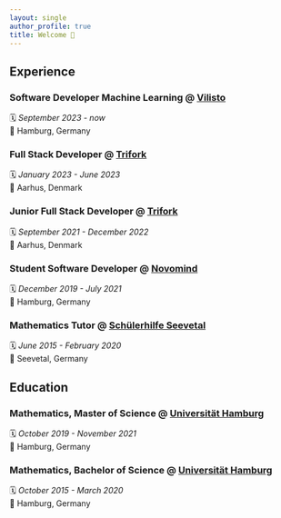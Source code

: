```yaml
---
layout: single
author_profile: true
title: Welcome 🤗
---
```


## Experience

### Software Developer Machine Learning @ [Vilisto](https://www.vilisto.de/en/)

🗓️ *September 2023 - now*  
📍 Hamburg, Germany

### Full Stack Developer @ [Trifork](https://trifork.com/)

🗓️ *January 2023 - June 2023*  
📍 Aarhus, Denmark

### Junior Full Stack Developer @ [Trifork](https://trifork.com/)

🗓️ *September 2021 - December 2022*  
📍 Aarhus, Denmark

### Student Software Developer @ [Novomind](https://www.novomind.com/)

🗓️ *December 2019 - July 2021*  
📍 Hamburg, Germany

### Mathematics Tutor @ [Schülerhilfe Seevetal](https://www.schuelerhilfe.de/nachhilfe/seevetal/)

🗓️ *June 2015 - February 2020*  
📍 Seevetal, Germany

## Education

### Mathematics, Master of Science @ [Universität Hamburg](https://www.uni-hamburg.de/)

🗓️ *October 2019 - November 2021*  
📍 Hamburg, Germany

### Mathematics, Bachelor of Science @ [Universität Hamburg](https://www.uni-hamburg.de/)

🗓️ *October 2015 - March 2020*  
📍 Hamburg, Germany
